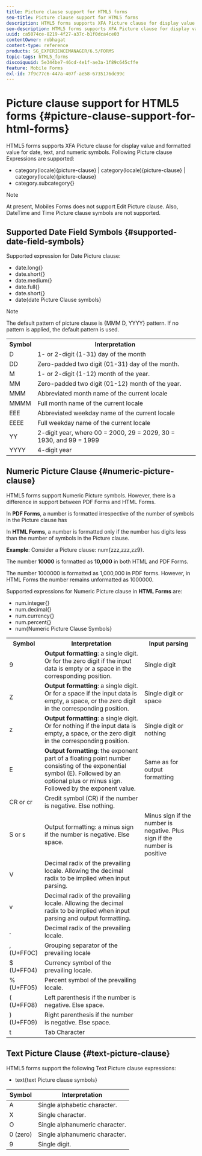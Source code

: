 ```yaml
---
title: Picture clause support for HTML5 forms
seo-title: Picture clause support for HTML5 forms
description: HTML5 forms supports XFA Picture clause for display value and formatted value for date, text, and numeric symbols.
seo-description: HTML5 forms supports XFA Picture clause for display value and formatted value for date, text, and numeric symbols.
uuid: ca5074ce-8219-4f27-a37c-b1f0dca4ce03
contentOwner: robhagat
content-type: reference
products: SG_EXPERIENCEMANAGER/6.5/FORMS
topic-tags: hTML5_forms
discoiquuid: 5e344be7-46cd-4e1f-ae3a-1f89c645cffe
feature: Mobile Forms
exl-id: 7f9c77c6-447a-407f-ae58-6735176dc99c
---
```

# Picture clause support for HTML5 forms {#picture-clause-support-for-html-forms}

HTML5 forms supports XFA Picture clause for display value and formatted value for date, text, and numeric symbols. Following Picture clause Expressions are supported:

* category(locale){picture-clause} | category(locale){picture-clause} | category(locale){picture-clause}
* category.subcategory{}

>[!NOTE]
>
>At present, Mobiles Forms does not support Edit Picture clause. Also, DateTime and Time Picture clause symbols are not supported.

## Supported Date Field Symbols {#supported-date-field-symbols}

Supported expression for Date Picture clause:

* date.long{}
* date.short{}
* date.medium{}
* date.full{}
* date.short{}
* date{date Picture Clause symbols}

>[!NOTE]
>
>The default pattern of picture clause is {MMM D, YYYY} pattern. If no pattern is applied, the default pattern is used.

<table>
 <tbody>
  <tr>
   <th><strong>Symbol</strong></th>
   <th>Interpretation</th>
  </tr>
  <tr>
   <td>D</td>
   <td>1- or 2-digit (1-31) day of the month</td>
  </tr>
  <tr>
   <td>DD</td>
   <td>Zero-padded two digit (01-31) day of the month.<br /> </td>
  </tr>
  <tr>
   <td>M</td>
   <td>1- or 2-digit (1-12) month of the year.<br /> </td>
  </tr>
  <tr>
   <td>MM</td>
   <td>Zero-padded two digit (01-12) month of the year.<br /> </td>
  </tr>
  <tr>
   <td>MMM</td>
   <td>Abbreviated month name of the current locale<br /> </td>
  </tr>
  <tr>
   <td>MMMM</td>
   <td>Full month name of the current locale<br /> </td>
  </tr>
  <tr>
   <td>EEE</td>
   <td>Abbreviated weekday name of the current locale<br /> </td>
  </tr>
  <tr>
   <td>EEEE</td>
   <td>Full weekday name of the current locale<br /> </td>
  </tr>
  <tr>
   <td>YY</td>
   <td>2-digit year, where 00 = 2000, 29 = 2029, 30 = 1930, and 99 = 1999<br /> </td>
  </tr>
  <tr>
   <td>YYYY</td>
   <td>4-digit year<br /> </td>
  </tr>
 </tbody>
</table>

## Numeric Picture Clause {#numeric-picture-clause}

HTML5 forms support Numeric Picture symbols. However, there is a difference in support between PDF Forms and HTML Forms.

In **PDF Forms**, a number is formatted irrespective of the number of symbols in the Picture clause has

In **HTML Forms**, a number is formatted only if the number has digits less than the number of symbols in the Picture clause.

**Example**: Consider a Picture clause: num{zzz,zzz,zz9}.

The number **10000** is formatted as **10,000** in both HTML and PDF Forms.

The number 1000000 is formatted as 1,000,000 in PDF forms. However, in HTML Forms the number remains unformatted as 1000000.

Supported expressions for Numeric Picture clause in **HTML Forms** are:

* num.integer{}
* num.decimal{}
* num.currency{}
* num.percent{}
* num{Numeric Picture Clause Symbols}

<table>
 <tbody>
  <tr>
   <th><strong>Symbol</strong></th>
   <th><strong>Interpretation</strong></th>
   <th>Input parsing</th>
  </tr>
  <tr>
   <td>9</td>
   <td><strong>Output formatting</strong>: a single digit. Or for the zero digit if the input data is empty or a space in the corresponding position.<br /> </td>
   <td>Single digit</td>
  </tr>
  <tr>
   <td>Z</td>
   <td><strong>Output formatting</strong>: a single digit. Or for a space if the input data is empty, a space, or the zero digit in the corresponding position.<br /> </td>
   <td>Single digit or space</td>
  </tr>
  <tr>
   <td>z</td>
   <td><strong>Output formatting</strong>: a single digit. Or for nothing if the input data is empty, a space, or the zero digit in the corresponding position.<br /> </td>
   <td>Single digit or nothing</td>
  </tr>
  <tr>
   <td>E</td>
   <td><strong>Output formatting</strong>: the exponent part of a floating point number consisting of the exponential symbol (E). Followed by an optional plus or minus sign. Followed by the exponent value.<br /> </td>
   <td>Same as for output formatting</td>
  </tr>
  <tr>
   <td>CR or cr<br /> </td>
   <td>Credit symbol (CR) if the number is negative. Else nothing.</td>
   <td><br type="_moz" /> </td>
  </tr>
  <tr>
   <td>S or s<br /> </td>
   <td>Output formatting: a minus sign if the number is negative. Else space.<br /> </td>
   <td>Minus sign if the number is negative. Plus sign if the number is positive</td>
  </tr>
  <tr>
   <td>V</td>
   <td>Decimal radix of the prevailing locale. Allowing the decimal radix to be implied when input parsing.</td>
   <td><br type="_moz" /> </td>
  </tr>
  <tr>
   <td>v</td>
   <td>Decimal radix of the prevailing locale. Allowing the decimal radix to be implied when input parsing and output formatting.</td>
   <td><br type="_moz" /> </td>
  </tr>
  <tr>
   <td>.</td>
   <td>Decimal radix of the prevailing locale.</td>
   <td><br type="_moz" /> </td>
  </tr>
  <tr>
   <td>, (U+FF0C)</td>
   <td>Grouping separator of the prevailing locale</td>
   <td><br type="_moz" /> </td>
  </tr>
  <tr>
   <td>$ (U+FF04)</td>
   <td>Currency symbol of the prevailing locale.</td>
   <td><br type="_moz" /> </td>
  </tr>
  <tr>
   <td>% (U+FF05)</td>
   <td>Percent symbol of the prevailing locale.</td>
   <td><br type="_moz" /> </td>
  </tr>
  <tr>
   <td>( (U+FF08)</td>
   <td>Left parenthesis if the number is negative. Else space.</td>
   <td><br type="_moz" /> </td>
  </tr>
  <tr>
   <td>) (U+FF09)</td>
   <td>Right parenthesis if the number is negative. Else space.</td>
   <td><br type="_moz" /> </td>
  </tr>
  <tr>
   <td>t</td>
   <td>Tab Character</td>
   <td><br type="_moz" /> </td>
  </tr>
 </tbody>
</table>

## Text Picture Clause {#text-picture-clause}

HTML5 forms support the following Text Picture clause expressions:

* text{text Picture clause symbols}

| **Symbol** |**Interpretation** |
|---|---|
| A |Single alphabetic character.  |
| X |Single character.  |
| O |Single alphanumeric character.  |
| 0 (zero) |Single alphanumeric character.  |
| 9 |Single digit.  |
